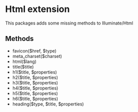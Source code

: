 Html extension
==============

This packages adds some missing methods to Illuminate/Html

Methods
-------

* favicon($href, $type)
* meta_charset($charset)
* html($lang)
* title($title)
* h1($title, $properties)
* h2($title, $properties)
* h3($title, $properties)
* h4($title, $properties)
* h5($title, $properties)
* h6($title, $properties)
* heading($type, $title, $properties)